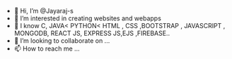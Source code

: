 - 👋 Hi, I’m @Jayaraj-s
- 👀 I’m interested in creating websites and webapps
- 🤔 I know C, JAVA< PYTHON< HTML , CSS ,BOOTSTRAP , JAVASCRIPT , MONGODB, REACT JS, EXPRESS JS,EJS ,FIREBASE..
- 💞️ I’m looking to collaborate on ...
- 📫 How to reach me ...

<!---
Jayaraj-s/Jayaraj-s is a ✨ special ✨ repository because its `README.md` (this file) appears on your GitHub profile.
You can click the Preview link to take a look at your changes.
--->
